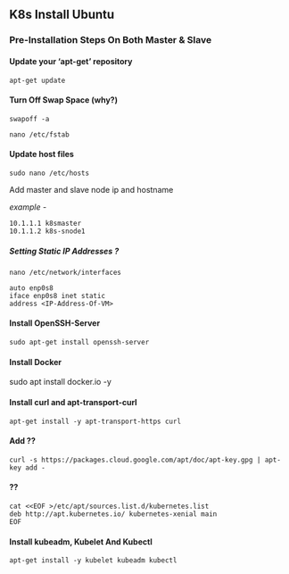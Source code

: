 ## K8s Install Ubuntu

### Pre-Installation Steps On Both Master & Slave

#### Update your ‘apt-get’ repository
`apt-get update`

#### Turn Off Swap Space (why?)
`swapoff -a`


`nano /etc/fstab`


#### Update host files
`sudo nano /etc/hosts`

Add master and  slave node ip and hostname

 *example -*
 ```
 10.1.1.1 k8smaster
 10.1.1.2 k8s-snode1
 ```

##### Setting Static IP Addresses ?

`nano /etc/network/interfaces`

```
auto enp0s8
iface enp0s8 inet static
address <IP-Address-Of-VM>
```

#### Install OpenSSH-Server
`sudo apt-get install openssh-server `

#### Install Docker

sudo apt install docker.io -y

#### Install curl and apt-transport-curl
`apt-get install -y apt-transport-https curl`

#### Add ??
`curl -s https://packages.cloud.google.com/apt/doc/apt-key.gpg | apt-key add -`

#### ??

```
cat <<EOF >/etc/apt/sources.list.d/kubernetes.list
deb http://apt.kubernetes.io/ kubernetes-xenial main
EOF
```

#### Install kubeadm, Kubelet And Kubectl

`apt-get install -y kubelet kubeadm kubectl `
